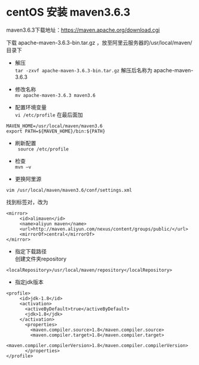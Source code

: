 # centOS 安装 maven3.6.3
maven3.6.3下载地址：https://maven.apache.org/download.cgi

下载 apache-maven-3.6.3-bin.tar.gz ，放至阿里云服务器的/usr/local/maven/目录下        
- 解压        
```tar -zxvf apache-maven-3.6.3-bin.tar.gz```
解压后名称为 apache-maven-3.6.3

- 修改名称          
```mv apache-maven-3.6.3 maven3.6```

- 配置环境变量        
```vi /etc/profile```
在最后面加           
```
MAVEN_HOME=/usr/local/maven/maven3.6
export PATH=${MAVEN_HOME}/bin:${PATH}
```

- 刷新配置      
``` source /etc/profile```

- 检查        
``` mvn –v ```

- 更换阿里源     
```
vim /usr/local/maven/maven3.6/conf/settings.xml
```
找到<mirror></mirror>标签对，改为       
``` 
<mirror>
     <id>alimaven</id>
     <name>aliyun maven</name>
     <url>http://maven.aliyun.com/nexus/content/groups/public/</url>
     <mirrorOf>central</mirrorOf>
</mirror> 
```

- 指定下载路径        
创建文件夹repository     
```
<localRepository>/usr/local/maven/repository</localRepository>
```

- 指定jdk版本       
``` 
<profile>    
     <id>jdk-1.8</id>    
     <activation>    
       <activeByDefault>true</activeByDefault>    
       <jdk>1.8</jdk>    
     </activation>    
       <properties>    
         <maven.compiler.source>1.8</maven.compiler.source>    
         <maven.compiler.target>1.8</maven.compiler.target>    
         <maven.compiler.compilerVersion>1.8</maven.compiler.compilerVersion>    
       </properties>    
</profile>
```